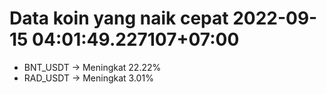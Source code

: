# Data koin yang naik cepat 2022-09-15 04:01:49.227107+07:00

* BNT_USDT -> Meningkat 22.22%
* RAD_USDT -> Meningkat 3.01%
